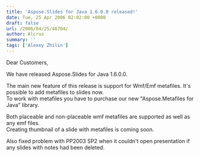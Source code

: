 ```yaml
---
title: 'Aspose.Slides for Java 1.6.0.0 released!'
date: Tue, 25 Apr 2006 02:02:00 +0000
draft: false
url: /2006/04/25/46704/
author: Alcrus
summary: ''
tags: ['Alexey Zhilin']
---
```


Dear Customers,  
  
We have released Aspose.Slides for Java 1.6.0.0.  
  
The main new feature of this release is support for Wmf/Emf metafiles. It's possible to add metafiles to slides now.  
To work with metafiles you have to purchase our new "Aspose.Metafiles for Java" library.  
  
Both placeable and non-placeable wmf metafiles are supported as well as any emf files.  
Creating thumbnail of a slide with metafiles is coming soon.  
  
Also fixed problem with PP2003 SP2 when it couldn't open presentation if any slides with notes had been deleted.







